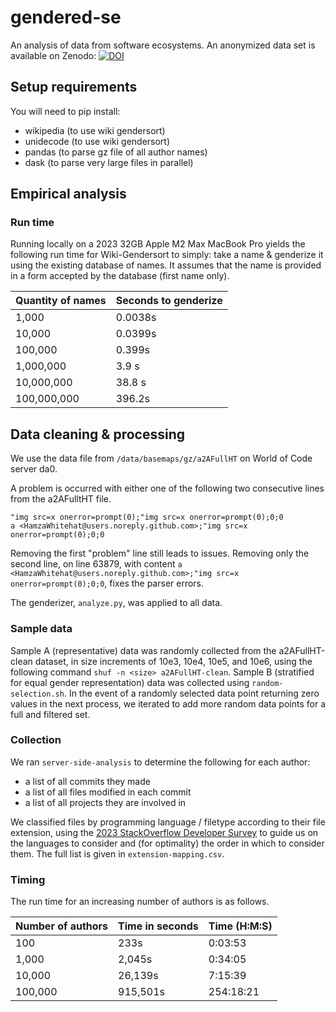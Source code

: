 # gendered-se

An analysis of data from software ecosystems. An anonymized data set is available on Zenodo: [![DOI](https://zenodo.org/badge/DOI/10.5281/zenodo.14204472.svg)](https://doi.org/10.5281/zenodo.14204472)




## Setup requirements

You will need to pip install:
- wikipedia (to use wiki gendersort)
- unidecode (to use wiki gendersort)
- pandas (to parse gz file of all author names)
- dask (to parse very large files in parallel)

## Empirical analysis

### Run time
Running locally on a 2023 32GB Apple M2 Max MacBook Pro yields the following run time for Wiki-Gendersort to simply: take a name & genderize it using the existing database of names. It assumes that the name is provided in a form accepted by the database (first name only).

| Quantity of names | Seconds to genderize |
| ----------------- | -------------------- |
| 1,000			    | 0.0038s 			   |
| 10,000			| 0.0399s              |
| 100,000           | 0.399s 	           |
| 1,000,000         | 3.9 s                |
| 10,000,000        | 38.8 s               |
| 100,000,000		| 396.2s               |


## Data cleaning & processing

We use the data file from `/data/basemaps/gz/a2AFullHT` on World of Code server da0.

A problem is occurred with either one of the following two consecutive lines from the a2AFulltHT file.

```
"img src=x onerror=prompt(0);"img src=x onerror=prompt(0);0;0
a <HamzaWhitehat@users.noreply.github.com>;"img src=x onerror=prompt(0);0;0
```

Removing the first "problem" line still leads to issues. Removing only the second line, on line 63879, with content `a <HamzaWhitehat@users.noreply.github.com>;"img src=x onerror=prompt(0);0;0`, fixes the parser errors. 

The genderizer, `analyze.py`, was applied to all data.

### Sample data

Sample A (representative) data was randomly collected from the a2AFullHT-clean dataset, in size increments of 10e3, 10e4, 10e5, and 10e6, using the following command `shuf -n <size> a2AFullHT-clean`. Sample B (stratified for equal gender representation) data was collected using `random-selection.sh`. In the event of a randomly selected data point returning zero values in the next process, we iterated to add more random data points for a full and filtered set.


### Collection

We ran `server-side-analysis` to determine the following for each author:
- a list of all commits they made
- a list of all files modified in each commit
- a list of all projects they are involved in

We classified files by programming language / filetype according to their file extension, using the [2023 StackOverflow Developer Survey](https://survey.stackoverflow.co/2023/#technology-most-popular-technologies) to guide us on the languages to consider and (for optimality) the order in which to consider them. The full list is given in `extension-mapping.csv`.

### Timing
The run time for an increasing number of authors is as follows.

Number of authors | Time in seconds | Time (H:M:S)
------------------|---------------- | -- 
100               | 233s   			| 0:03:53
1,000			  |	2,045s			| 0:34:05
10,000			  | 26,139s 		| 7:15:39
100,000       | 915,501s      | 254:18:21


